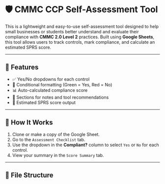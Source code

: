 # 🛡️ CMMC CCP Self-Assessment Tool

This is a lightweight and easy-to-use self-assessment tool designed to help small businesses or students better understand and evaluate their compliance with **CMMC 2.0 Level 2** practices. Built using **Google Sheets**, this tool allows users to track controls, mark compliance, and calculate an estimated SPRS score.

---

## 📌 Features

- ✅ Yes/No dropdowns for each control
- 🎨 Conditional formatting (Green = Yes, Red = No)
- 📊 Auto-calculated compliance score
- 📝 Sections for notes and tool recommendations
- 🧮 Estimated SPRS score output

---

## 🧰 How It Works

1. Clone or make a copy of the Google Sheet.
2. Go to the `Assessment Checklist` tab.
3. Use the dropdown in the **Compliant?** column to select `Yes` or `No` for each control.
4. View your summary in the `Score Summary` tab.

---

## 📂 File Structure

